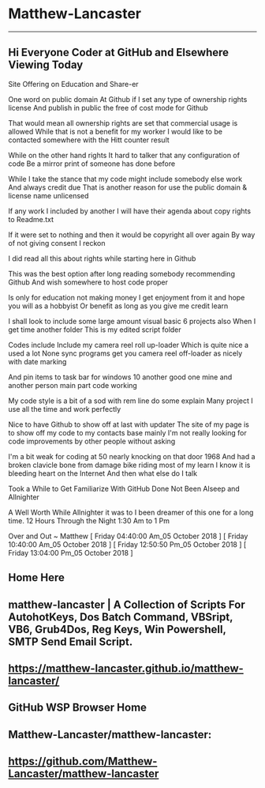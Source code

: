 # Matthew-Lancaster
----
Hi Everyone Coder at GitHub and Elsewhere Viewing Today
----

Site Offering on Education and Share-er

One word on public domain
At Github if I set any type of ownership rights license
And publish in public the free of cost mode for Github

That would mean all ownership rights are set that commercial usage is allowed
While that is not a benefit for my worker 
I would like to be contacted somewhere with the Hitt counter result

While on the other hand rights
It hard to talker that any configuration of code
Be a mirror print of someone has done before

While I take the stance that my code might include somebody else work
And always credit due
That is another reason for use the public domain & license name unlicensed

If any work I included by another I will have their agenda about copy rights to Readme.txt

If it were set to nothing and then it would be copyright all over again
By way of not giving consent I reckon

I did read all this about rights while starting here in Github

This was the best option after long reading somebody recommending Github
And wish somewhere to host code proper

Is only for education not making money
I get enjoyment from it and hope you will as a hobbyist
Or benefit as long as you give me credit learn

I shall look to include some large amount visual basic 6 projects also
When I get time another folder
This is my edited script folder 

Codes include
Include my camera reel roll up-loader
Which is quite nice a used a lot
None sync programs get you camera reel off-loader as nicely with date marking

And pin items to task bar for windows 10 another good one mine and another person main part code working

My code style is a bit of a sod with rem line do some explain
Many project I use all the time and work perfectly

Nice to have Github to show off at last with updater 
The site of my page is to show off my code to my contacts base mainly
I'm not really looking for code improvements by other people without asking

I'm a bit weak for coding at 50 nearly knocking on that door 1968
And had a broken clavicle bone from damage bike riding most of my learn 
I know it is bleeding heart on the Internet 
And then what else do I talk

Took a While to Get Familiarize With GitHub Done Not Been Alseep and Allnighter

A Well Worth While Allnighter it was to I been dreamer of this one for a long time.
12 Hours Through the Night 1:30 Am to 1 Pm 

Over and Out
~
Matthew
[ Friday 04:40:00 Am_05 October 2018 ]
[ Friday 10:40:00 Am_05 October 2018 ]
[ Friday 12:50:50 Pm_05 October 2018 ]
[ Friday 13:04:00 Pm_05 October 2018 ]

Home Here
----
matthew-lancaster | A Collection of Scripts For AutohotKeys, Dos Batch Command, VBSript, VB6, Grub4Dos, Reg Keys, Win Powershell, SMTP Send Email Script.
----
https://matthew-lancaster.github.io/matthew-lancaster/
----

GitHub WSP Browser Home 
----
Matthew-Lancaster/matthew-lancaster:
----
https://github.com/Matthew-Lancaster/matthew-lancaster
----
